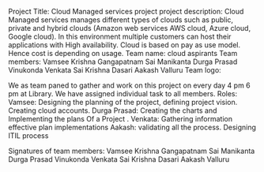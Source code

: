 Project Title: Cloud Managed services project
project description: Cloud Managed services manages different types of clouds such as public, private and hybrid clouds (Amazon web services AWS cloud, Azure cloud, Google cloud). In this environment multiple customers can host their applications with High availability. Cloud is based on pay as use model. Hence cost is depending on usage.
Team name: cloud aspirants
Team members:       Vamsee Krishna Gangapatnam
                                 Sai Manikanta Durga Prasad Vinukonda
                                 Venkata Sai Krishna Dasari
                                 Aakash Valluru
Team logo:
 

We as team paned to gather and work on this project on every day 4 pm 6 pm at Library. We have assigned individual task to all members.
Roles:
Vamsee: Designing the planning of the project, defining project vision. Creating cloud accounts. 
Durga Prasad: Creating the charts and Implementing the plans Of a Project .
Venkata: Gathering information effective plan implementations 
Aakash: validating all the process. Designing ITIL process



Signatures of team members:
                                 Vamsee Krishna Gangapatnam
                                 Sai Manikanta Durga Prasad Vinukonda
                                 Venkata Sai Krishna Dasari
                                 Aakash Valluru

	

    

